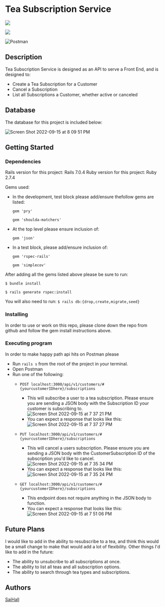 # Tea Subscription Service
[<img src="https://img.shields.io/badge/Ruby-CC342D?style=for-the-badge&logo=ruby&logoColor=white"/>](https://www.ruby-lang.org/en/) 

[<img src="https://img.shields.io/badge/Ruby_on_Rails-CC0000?style=for-the-badge&logo=ruby-on-rails&logoColor=white"/>](https://rubyonrails.org/)

![Postman](https://img.shields.io/badge/Postman-FF6C37?style=for-the-badge&logo=postman&logoColor=white)

## Description

Tea Subscription Service is designed as an API to serve a Front End, and is designed to:

 - Create a Tea Subscription for a Customer
 - Cancel a Subscription
 - List all Subscriptions a Customer, whether active or canceled

## Database

The database for this project is included below:

![Screen Shot 2022-09-15 at 8 09 51 PM](https://user-images.githubusercontent.com/99222755/190529825-18f7f9e5-36f4-4e7f-86aa-33cbe2723fca.png)


## Getting Started

### Dependencies

Rails version for this project: Rails 7.0.4
Ruby version for this project: Ruby 2.7.4

Gems used:
- In the development, test block please add/ensure thefollow gems are listed:


  ``gem 'pry'``
  
  ``gem 'shoulda-matchers'``
    
    
- At the top level please ensure inclusion of:
  
  ``gem 'json'``
    
    
- In a test block, please add/ensure inclusion of:


  ``gem 'rspec-rails'``
  
  ``gem 'simplecov'``
    
After adding all the gems listed above please be sure to run:

``
$ bundle install
``

``
$ rails generate rspec:install
``

You will also need to run:
``
$ rails db:{drop,create,migrate,seed}
``
### Installing

In order to use or work on this repo, please clone down the repo from github and follow the gem install instructions above. 



### Executing program

 In order to make happy path api hits on Postman please
 
 * Run ``rails s`` from the root of the project in your terminal.
 * Open Postman
 * Run one of the following:
   - ``POST localhost:3000/api/v1/customers/#{yourcustomerIDhere}/subscriptions``
      + This will subscribe a user to a tea subscription. Please ensure you are sending a JSON body with the Subscription ID your customer is subscribing to.
       ![Screen Shot 2022-09-15 at 7 37 21 PM](https://user-images.githubusercontent.com/99222755/190527301-a2973e39-c9f4-43d1-b5c0-78a3754d0f23.png)
      + You can expect a response that looks like this:
       ![Screen Shot 2022-09-15 at 7 37 27 PM](https://user-images.githubusercontent.com/99222755/190527479-d2039455-afd5-4554-aad5-e4fdd926c691.png)
   - ``PUT localhost:3000/api/v1/customers/#{yourcustomerIDhere}/subscriptions``
     + This will cancel a users subscription. Please ensure you are sending a JSON body with the CustomerSubscription ID of the subscription you'd like to cancel.
      ![Screen Shot 2022-09-15 at 7 35 34 PM](https://user-images.githubusercontent.com/99222755/190527661-9e4ade25-a3e9-4280-9476-134b9084a3a7.png)
     + You can expect a response that looks like this:
      ![Screen Shot 2022-09-15 at 7 35 24 PM](https://user-images.githubusercontent.com/99222755/190527747-cc8f06f7-7341-4a36-be96-5d9dd5d0072d.png)

   - ``GET localhost:3000/api/v1/customers/#{yourcustomerIDhere}/subscriptions``
     + This endpoint does not require anything in the JSON body to function.
     + You can expect a response that looks like this:
      ![Screen Shot 2022-09-15 at 7 51 06 PM](https://user-images.githubusercontent.com/99222755/190527990-8e97b0fd-747a-438a-a51b-b6fd00d80236.png)


## Future Plans
I would like to add in the ability to resubscribe to a tea, and think this would be a small change to make that would add a lot of flexibility.
Other things I'd like to add in the future:
 - The ability to unsubcribe to all subscriptions at once.
 - The ability to list all teas and all subscription options.
 - The ability to search through tea types and subscriptions.

## Authors

[SaiHall](https://www.linkedin.com/in/sai-hall-503710237/)
